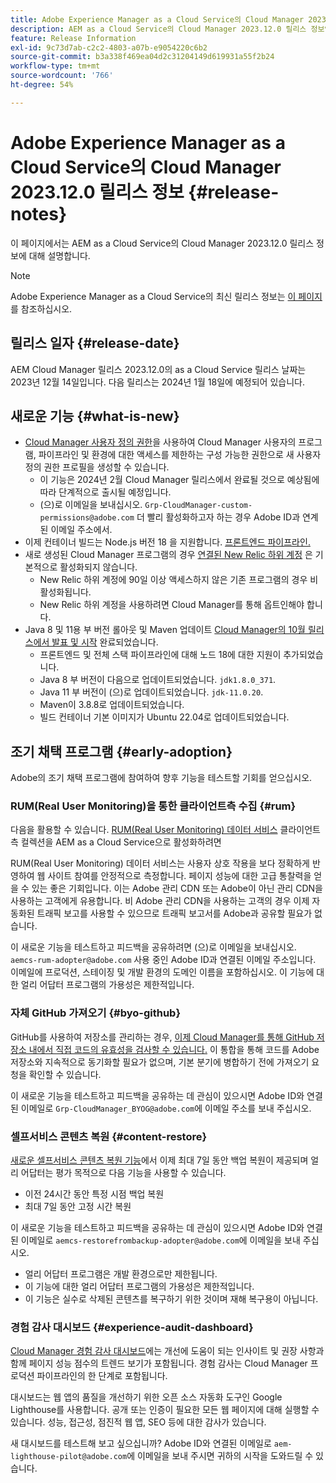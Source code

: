```yaml
---
title: Adobe Experience Manager as a Cloud Service의 Cloud Manager 2023.12.0 릴리스 정보
description: AEM as a Cloud Service의 Cloud Manager 2023.12.0 릴리스 정보입니다.
feature: Release Information
exl-id: 9c73d7ab-c2c2-4803-a07b-e9054220c6b2
source-git-commit: b3a338f469ea04d2c31204149d619931a55f2b24
workflow-type: tm+mt
source-wordcount: '766'
ht-degree: 54%

---
```



# Adobe Experience Manager as a Cloud Service의 Cloud Manager 2023.12.0 릴리스 정보 {#release-notes}

이 페이지에서는 AEM as a Cloud Service의 Cloud Manager 2023.12.0 릴리스 정보에 대해 설명합니다.

>[!NOTE]
>
>Adobe Experience Manager as a Cloud Service의 최신 릴리스 정보는 [이 페이지](/help/release-notes/release-notes-cloud/release-notes-current.md)를 참조하십시오.

## 릴리스 일자 {#release-date}

AEM Cloud Manager 릴리스 2023.12.0의 as a Cloud Service 릴리스 날짜는 2023년 12월 14일입니다. 다음 릴리스는 2024년 1월 18일에 예정되어 있습니다.

## 새로운 기능 {#what-is-new}

* [Cloud Manager 사용자 정의 권한](/help/implementing/cloud-manager/custom-permissions.md)을 사용하여 Cloud Manager 사용자의 프로그램, 파이프라인 및 환경에 대한 액세스를 제한하는 구성 가능한 권한으로 새 사용자 정의 권한 프로필을 생성할 수 있습니다.
   * 이 기능은 2024년 2월 Cloud Manager 릴리스에서 완료될 것으로 예상됨에 따라 단계적으로 출시될 예정입니다.
   * (으)로 이메일을 보내십시오. `Grp-CloudManager-custom-permissions@adobe.com` 더 빨리 활성화하고자 하는 경우 Adobe ID과 연계된 이메일 주소에서.
* 이제 컨테이너 빌드는 Node.js 버전 18 을 지원합니다. [프론트엔드 파이프라인.](/help/implementing/developing/introduction/developing-with-front-end-pipelines.md)
* 새로 생성된 Cloud Manager 프로그램의 경우 [연결된 New Relic 하위 계정](/help/implementing/cloud-manager/user-access-new-relic.md) 은 기본적으로 활성화되지 않습니다.
   * New Relic 하위 계정에 90일 이상 액세스하지 않은 기존 프로그램의 경우 비활성화됩니다.
   * New Relic 하위 계정을 사용하려면 Cloud Manager를 통해 옵트인해야 합니다.
* Java 8 및 11용 부 버전 롤아웃 및 Maven 업데이트 [Cloud Manager의 10월 릴리스에서 발표 및 시작](/help/implementing/cloud-manager/release-notes/2023/2023-10-0.md) 완료되었습니다.
   * 프론트엔드 및 전체 스택 파이프라인에 대해 노드 18에 대한 지원이 추가되었습니다.
   * Java 8 부 버전이 다음으로 업데이트되었습니다. `jdk1.8.0_371`.
   * Java 11 부 버전이 (으)로 업데이트되었습니다. `jdk-11.0.20`.
   * Maven이 3.8.8로 업데이트되었습니다.
   * 빌드 컨테이너 기본 이미지가 Ubuntu 22.04로 업데이트되었습니다.

## 조기 채택 프로그램 {#early-adoption}

Adobe의 조기 채택 프로그램에 참여하여 향후 기능을 테스트할 기회를 얻으십시오.

### RUM(Real User Monitoring)을 통한 클라이언트측 수집 {#rum}

다음을 활용할 수 있습니다. [RUM(Real User Monitoring) 데이터 서비스](/help/implementing/cloud-manager/content-requests.md#cliendside-collection) 클라이언트측 컬렉션을 AEM as a Cloud Service으로 활성화하려면

RUM(Real User Monitoring) 데이터 서비스는 사용자 상호 작용을 보다 정확하게 반영하여 웹 사이트 참여를 안정적으로 측정합니다. 페이지 성능에 대한 고급 통찰력을 얻을 수 있는 좋은 기회입니다. 이는 Adobe 관리 CDN 또는 Adobe이 아닌 관리 CDN을 사용하는 고객에게 유용합니다. 비 Adobe 관리 CDN을 사용하는 고객의 경우 이제 자동화된 트래픽 보고를 사용할 수 있으므로 트래픽 보고서를 Adobe과 공유할 필요가 없습니다.

이 새로운 기능을 테스트하고 피드백을 공유하려면 (으)로 이메일을 보내십시오. `aemcs-rum-adopter@adobe.com` 사용 중인 Adobe ID과 연결된 이메일 주소입니다. 이메일에 프로덕션, 스테이징 및 개발 환경의 도메인 이름을 포함하십시오.  이 기능에 대한 얼리 어답터 프로그램의 가용성은 제한적입니다.

### 자체 GitHub 가져오기 {#byo-github}

GitHub를 사용하여 저장소를 관리하는 경우, [이제 Cloud Manager를 통해 GitHub 저장소 내에서 직접 코드의 유효성을 검사할 수 있습니다.](/help/implementing/cloud-manager/managing-code/byo-github.md) 이 통합을 통해 코드를 Adobe 저장소와 지속적으로 동기화할 필요가 없으며, 기본 분기에 병합하기 전에 가져오기 요청을 확인할 수 있습니다.

이 새로운 기능을 테스트하고 피드백을 공유하는 데 관심이 있으시면 Adobe ID와 연결된 이메일로 `Grp-CloudManager_BYOG@adobe.com`에 이메일 주소를 보내 주십시오.

### 셀프서비스 콘텐츠 복원 {#content-restore}

[새로운 셀프서비스 콘텐츠 복원 기능](/help/operations/restore.md)에서 이제 최대 7일 동안 백업 복원이 제공되며 얼리 어답터는 평가 목적으로 다음 기능을 사용할 수 있습니다.

* 이전 24시간 동안 특정 시점 백업 복원
* 최대 7일 동안 고정 시간 복원

이 새로운 기능을 테스트하고 피드백을 공유하는 데 관심이 있으시면 Adobe ID와 연결된 이메일로 `aemcs-restorefrombackup-adopter@adobe.com`에 이메일을 보내 주십시오.

* 얼리 어답터 프로그램은 개발 환경으로만 제한됩니다.
* 이 기능에 대한 얼리 어답터 프로그램의 가용성은 제한적입니다.
* 이 기능은 실수로 삭제된 콘텐츠를 복구하기 위한 것이며 재해 복구용이 아닙니다.

### 경험 감사 대시보드 {#experience-audit-dashboard}

[Cloud Manager 경험 감사 대시보드](/help/implementing/cloud-manager/experience-audit-dashboard.md)에는 개선에 도움이 되는 인사이트 및 권장 사항과 함께 페이지 성능 점수의 트렌드 보기가 포함됩니다. 경험 감사는 Cloud Manager 프로덕션 파이프라인의 한 단계로 포함됩니다.

대시보드는 웹 앱의 품질을 개선하기 위한 오픈 소스 자동화 도구인 Google Lighthouse를 사용합니다. 공개 또는 인증이 필요한 모든 웹 페이지에 대해 실행할 수 있습니다. 성능, 접근성, 점진적 웹 앱, SEO 등에 대한 감사가 있습니다.

새 대시보드를 테스트해 보고 싶으십니까? Adobe ID와 연결된 이메일로 `aem-lighthouse-pilot@adobe.com`에 이메일을 보내 주시면 귀하의 시작을 도와드릴 수 있습니다.
